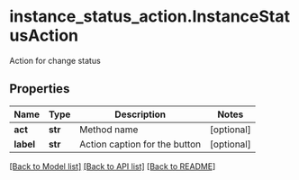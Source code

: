 # instance_status_action.InstanceStatusAction

Action for change status
## Properties
Name | Type | Description | Notes
------------ | ------------- | ------------- | -------------
**act** | **str** | Method name | [optional] 
**label** | **str** | Action caption for the button | [optional] 

[[Back to Model list]](../README.md#documentation-for-models) [[Back to API list]](../README.md#documentation-for-api-endpoints) [[Back to README]](../README.md)


